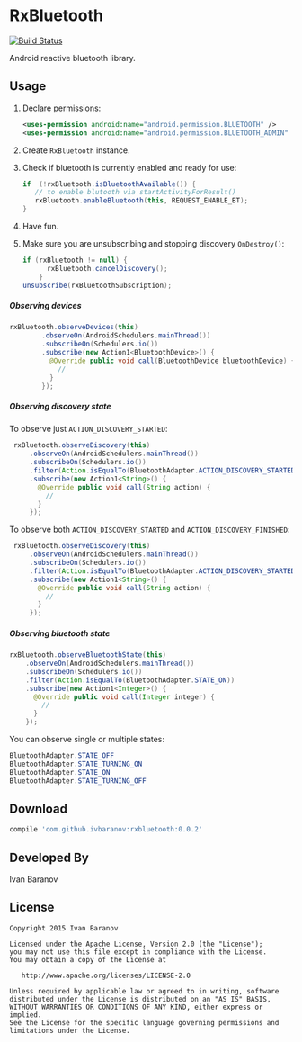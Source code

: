 RxBluetooth
===========

[![Build Status](https://travis-ci.org/IvBaranov/RxBluetooth.svg)](https://travis-ci.org/IvBaranov/RxBluetooth)

Android reactive bluetooth library.

Usage
-----

1. Declare permissions:
   ```xml
   <uses-permission android:name="android.permission.BLUETOOTH" />
   <uses-permission android:name="android.permission.BLUETOOTH_ADMIN" />
   ```

2. Create `RxBluetooth` instance.

3. Check if bluetooth is currently enabled and ready for use:
   ```java
   if  (!rxBluetooth.isBluetoothAvailable()) {
      // to enable blutooth via startActivityForResult()
      rxBluetooth.enableBluetooth(this, REQUEST_ENABLE_BT);
   }
   ```

4. Have fun.
5. Make sure you are unsubscribing and stopping discovery `OnDestroy()`:

   ```java
   if (rxBluetooth != null) {
         rxBluetooth.cancelDiscovery();
       }
   unsubscribe(rxBluetoothSubscription);
   ```

##### Observing devices
```java
rxBluetooth.observeDevices(this)
        .observeOn(AndroidSchedulers.mainThread())
        .subscribeOn(Schedulers.io())
        .subscribe(new Action1<BluetoothDevice>() {
          @Override public void call(BluetoothDevice bluetoothDevice) {
            //
          }
        });
```

##### Observing discovery state

To observe just `ACTION_DISCOVERY_STARTED`:

```java
 rxBluetooth.observeDiscovery(this)
     .observeOn(AndroidSchedulers.mainThread())
     .subscribeOn(Schedulers.io())
     .filter(Action.isEqualTo(BluetoothAdapter.ACTION_DISCOVERY_STARTED))
     .subscribe(new Action1<String>() {
       @Override public void call(String action) {
         //
       }
     });
```

To observe both `ACTION_DISCOVERY_STARTED` and `ACTION_DISCOVERY_FINISHED`:

```java
 rxBluetooth.observeDiscovery(this)
     .observeOn(AndroidSchedulers.mainThread())
     .subscribeOn(Schedulers.io())
     .filter(Action.isEqualTo(BluetoothAdapter.ACTION_DISCOVERY_STARTED, BluetoothAdapter.ACTION_DISCOVERY_FINISHED))
     .subscribe(new Action1<String>() {
       @Override public void call(String action) {
         //
       }
     });
```

##### Observing bluetooth state

```java
rxBluetooth.observeBluetoothState(this)
    .observeOn(AndroidSchedulers.mainThread())
    .subscribeOn(Schedulers.io())
    .filter(Action.isEqualTo(BluetoothAdapter.STATE_ON))
    .subscribe(new Action1<Integer>() {
      @Override public void call(Integer integer) {
        //
      }
    });
```

You can observe single or multiple states:
```java
BluetoothAdapter.STATE_OFF
BluetoothAdapter.STATE_TURNING_ON
BluetoothAdapter.STATE_ON
BluetoothAdapter.STATE_TURNING_OFF
```

Download
--------
```groovy
compile 'com.github.ivbaranov:rxbluetooth:0.0.2'
```

Developed By
------------
Ivan Baranov

License
-------

```
Copyright 2015 Ivan Baranov

Licensed under the Apache License, Version 2.0 (the "License");
you may not use this file except in compliance with the License.
You may obtain a copy of the License at

   http://www.apache.org/licenses/LICENSE-2.0

Unless required by applicable law or agreed to in writing, software
distributed under the License is distributed on an "AS IS" BASIS,
WITHOUT WARRANTIES OR CONDITIONS OF ANY KIND, either express or implied.
See the License for the specific language governing permissions and
limitations under the License.
```

